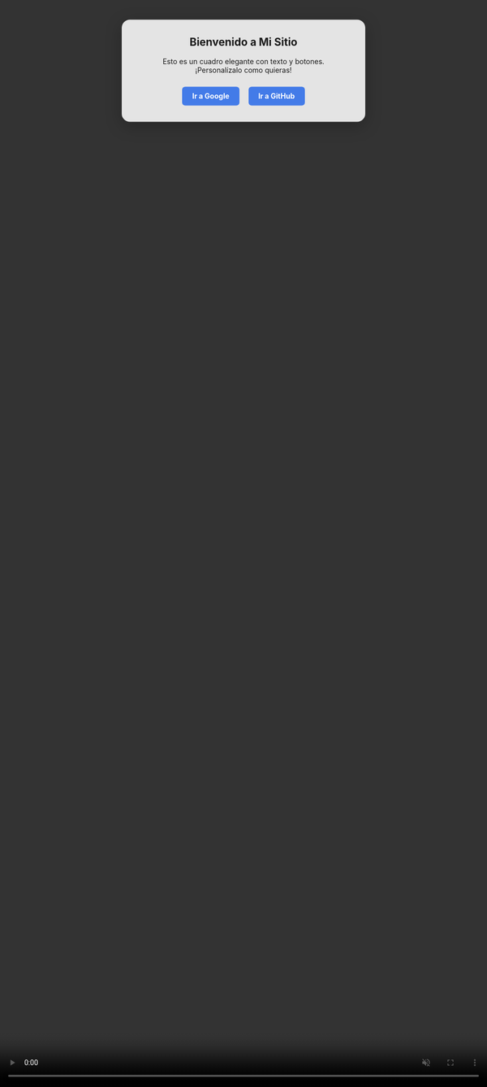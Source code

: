 <!DOCTYPE html>
<html lang="es">
<head>
  <meta charset="UTF-8">
  <title>Cuadro con Texto y Botones + Fondo de Video</title>
  <style>
    /* Fondo de video */
    body, html {
      height: 100%;
      margin: 0;
      padding: 0;
      overflow: hidden;
    }
    .video-bg {
      position: fixed;
      top: 0; left: 0; min-width: 100vw; min-height: 100vh;
      width: 100vw; height: 100vh;
      object-fit: cover;
      z-index: -1;
    }
    /* Cuadro con texto y botones */
    .cuadro {
      position: absolute;
      top: 50%; left: 50%;
      transform: translate(-50%, -50%);
      background: rgba(255,255,255,0.87);
      padding: 2rem 2.5rem;
      border-radius: 16px;
      box-shadow: 0 8px 32px rgba(0,0,0,0.25);
      text-align: center;
    }
    .cuadro h2 {
      margin-top: 0;
    }
    .botones {
      margin-top: 1.5rem;
    }
    .botones a {
      display: inline-block;
      background: #437be8;
      color: #fff;
      padding: 0.7em 1.4em;
      border-radius: 6px;
      margin: 0 0.5em;
      text-decoration: none;
      font-weight: bold;
      transition: background 0.2s;
    }
    .botones a:hover {
      background: #2455b7;
    }
  </style>
</head>
<body>
  <!-- Fondo de video (reemplaza src por tu video o uno libre de derechos) -->
  <video class="video-bg" src="vip 01.mp4" autoplay loop muted playsinline></video>

  <!-- Cuadro con texto y botones -->
  <div class="cuadro">
    <h2>Bienvenido a Mi Sitio</h2>
    <p>Esto es un cuadro elegante con texto y botones. ¡Personalízalo como quieras!</p>
    <div class="botones">
      <a href="https://google.com" target="_blank">Ir a Google</a>
      <a href="https://github.com" target="_blank">Ir a GitHub</a>
    </div>
  </div>
</body>
</html>
